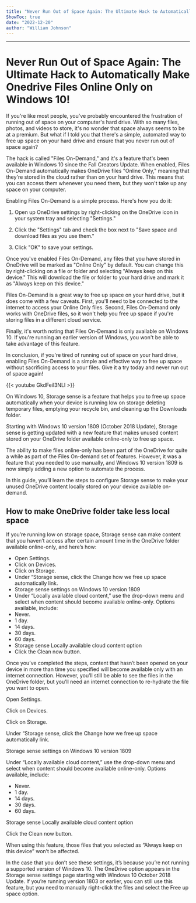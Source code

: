 ```yaml
---
title: "Never Run Out of Space Again: The Ultimate Hack to Automatically Make Onedrive Files Online Only on Windows 10!"
ShowToc: true 
date: "2022-12-20"
author: "William Johnson"
---
```

*****
# Never Run Out of Space Again: The Ultimate Hack to Automatically Make Onedrive Files Online Only on Windows 10!

If you're like most people, you've probably encountered the frustration of running out of space on your computer's hard drive. With so many files, photos, and videos to store, it's no wonder that space always seems to be at a premium. But what if I told you that there's a simple, automated way to free up space on your hard drive and ensure that you never run out of space again? 

The hack is called "Files On-Demand," and it's a feature that's been available in Windows 10 since the Fall Creators Update. When enabled, Files On-Demand automatically makes OneDrive files "Online Only," meaning that they're stored in the cloud rather than on your hard drive. This means that you can access them whenever you need them, but they won't take up any space on your computer.

Enabling Files On-Demand is a simple process. Here's how you do it:

1. Open up OneDrive settings by right-clicking on the OneDrive icon in your system tray and selecting "Settings."

2. Click the "Settings" tab and check the box next to "Save space and download files as you use them."

3. Click "OK" to save your settings.

Once you've enabled Files On-Demand, any files that you have stored in OneDrive will be marked as "Online Only" by default. You can change this by right-clicking on a file or folder and selecting "Always keep on this device." This will download the file or folder to your hard drive and mark it as "Always keep on this device."

Files On-Demand is a great way to free up space on your hard drive, but it does come with a few caveats. First, you'll need to be connected to the internet to access your Online Only files. Second, Files On-Demand only works with OneDrive files, so it won't help you free up space if you're storing files in a different cloud service.

Finally, it's worth noting that Files On-Demand is only available on Windows 10. If you're running an earlier version of Windows, you won't be able to take advantage of this feature.

In conclusion, if you're tired of running out of space on your hard drive, enabling Files On-Demand is a simple and effective way to free up space without sacrificing access to your files. Give it a try today and never run out of space again!

{{< youtube GkdFeil3NLI >}} 



On Windows 10, Storage sense is a feature that helps you to free up space automatically when your device is running low on storage deleting temporary files, emptying your recycle bin, and cleaning up the Downloads folder.
 
Starting with Windows 10 version 1809 (October 2018 Update), Storage sense is getting updated with a new feature that makes unused content stored on your OneDrive folder available online-only to free up space.
 
The ability to make files online-only has been part of the OneDrive for quite a while as part of the Files On-demand set of features. However, it was a feature that you needed to use manually, and Windows 10 version 1809 is now simply adding a new option to automate the process.
 
In this guide, you’ll learn the steps to configure Storage sense to make your unused OneDrive content locally stored on your device available on-demand.
 
## How to make OneDrive folder take less local space
 
If you’re running low on storage space, Storage sense can make content that you haven’t access after certain amount time in the OneDrive folder available online-only, and here’s how:
 
- Open Settings.
 - Click on Devices.
 - Click on Storage.
 - Under “Storage sense, click the Change how we free up space automatically link.
 - Storage sense settings on Windows 10 version 1809
 - Under “Locally available cloud content,” use the drop-down menu and select when content should become available online-only. Options available, include:
 - Never.
 - 1 day.
 - 14 days.
 - 30 days.
 - 60 days.
 - Storage sense Locally available cloud content option
 - Click the Clean now button.

 
Once you’ve completed the steps, content that hasn’t been opened on your device in more than time you specified will become available only with an internet connection. However, you’ll still be able to see the files in the OneDrive folder, but you’ll need an internet connection to re-hydrate the file you want to open.
 
Open Settings.
 
Click on Devices.
 
Click on Storage.
 
Under “Storage sense, click the Change how we free up space automatically link.
 
Storage sense settings on Windows 10 version 1809

 
Under “Locally available cloud content,” use the drop-down menu and select when content should become available online-only. Options available, include:
 
- Never.
 - 1 day.
 - 14 days.
 - 30 days.
 - 60 days.

 
Storage sense Locally available cloud content option

 
Click the Clean now button.
 
When using this feature, those files that you selected as “Always keep on this device” won’t be affected.
 
In the case that you don’t see these settings, it’s because you’re not running a supported version of Windows 10. The OneDrive option appears in the Storage sense settings page starting with Windows 10 October 2018 Update. If you’re running version 1803 or earlier, you can still use this feature, but you need to manually right-click the files and select the Free up space option.




